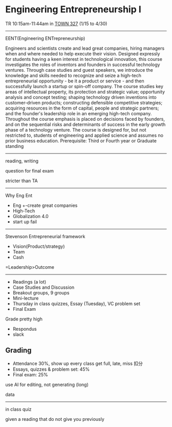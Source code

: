 # Engineering Entrepreneurship I

TR 10:15am-11:44am in [TOWN 327](https://www.facilities.upenn.edu/maps/locations/towne-building) (1/15 to 4/30)

---

EENT(Engineering ENTrepreneurship)

Engineers and scientists create and lead great companies, hiring managers when and where needed to help execute their vision. Designed expressly for students having a keen interest in technological innovation, this course investigates the roles of inventors and founders in successful technology ventures. Through case studies and guest speakers, we introduce the knowledge and skills needed to recognize and seize a high-tech entrepreneurial opportunity - be it a product or service - and then successfully launch a startup or spin-off company. The course studies key areas of intellectual property, its protection and strategic value; opportunity analysis and concept testing; shaping technology driven inventions into customer-driven products; constructing defensible competitive strategies; acquiring resources in the form of capital, people and strategic partners; and the founder's leadership role in an emerging high-tech company. Throughout the course emphasis is placed on decisions faced by founders, and on the sequential risks and determinants of success in the early growth phase of a technology venture. The course is designed for, but not restricted to, students of engineering and applied science and assumes no prior business education. Prerequisite: Third or Fourth year or Graduate standing

---

reading, writing

question for final exam

stricter than TA

---

Why Eng Ent

- Eng +-create great companies
- High-Tech
- Globalization 4.0
- start up fail

---

Stevenson Entrepreneurial framework

- Vision(Product/strategy)
- Team
- Cash

=Leadership>Outcome

---

- Readings (a lot)
- Case Studies and Discussion
- Breakout groups, 9 groups
- Mini-lecture
- Thursday in class quizzes, Essay (Tuesday), VC problem set
- Final Exam

Grade pretty high

- Respondus
- slack

## Grading

- Attendance 30%, show up every class get full, late, miss 扣分
- Essays, quizzes & problem set: 45%
- Final exam: 25%



use AI for editing, not generating (long)

data

---

in class quiz

given a reading that do not give you previously